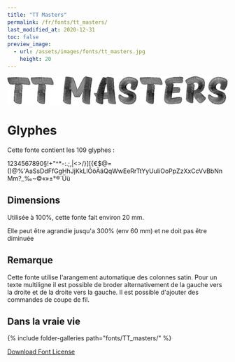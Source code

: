 ```yaml
---
title: "TT Masters"
permalink: /fr/fonts/tt_masters/
last_modified_at: 2020-12-31
toc: false
preview_image:
  - url: /assets/images/fonts/tt_masters.jpg
    height: 20
---
```

![TT Masters](/assets/images/fonts/tt_masters.jpg)
# Glyphes

Cette fonte contient les 109 glyphes :


1234567890§!+"^*-:.;,|<>/\}][{€$@=()@%'AaSsDdFfGgHhJjKkLlÖöÄäQqWwEeRrTtYyUuIiOoPpZzXxCcVvBbNnMm?_‰~©«»±°®´Üü



## Dimensions

Utilisée à 100%, cette fonte fait environ 20 mm.

Elle peut être agrandie jusqu'a 300% (env 60 mm) et ne doit pas être diminuée

## Remarque
Cette fonte utilise l'arangement automatique des colonnes satin. 
Pour un texte multiligne il est possible de broder alternativement de la gauche vers la droite  et de la droite vers la gauche.
Il est possible d'ajouter des commandes de coupe de fil.

## Dans la vraie vie 
{% include folder-galleries path="fonts/TT_masters/" %}

[Download Font License](https://github.com/inkstitch/inkstitch/tree/main/fonts/tt_masters/LICENSE)
